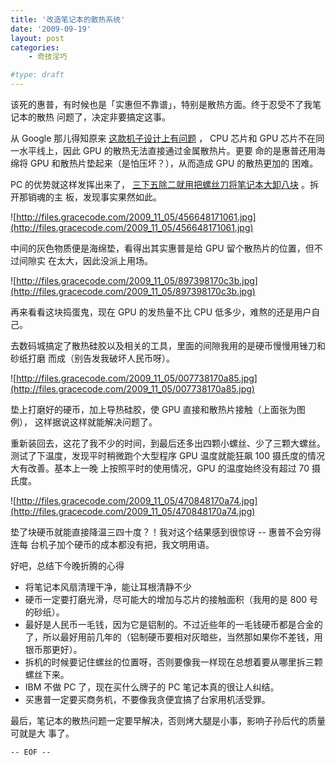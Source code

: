 ```yaml
---
title: '改造笔记本的散热系统'
date: '2009-09-19'
layout: post
categories:
    - 奇技淫巧

#type: draft
---
```


该死的惠普，有时候也是「实惠但不靠谱」，特别是散热方面。终于忍受不了我笔记本的散热 问题了，决定非要搞定这事。

从 Google 那儿得知原来 [这款机子设计上有问题](http://www.sunwj.com/archives/83) ， CPU 芯片和 GPU 芯片不在同一水平线上，因此 GPU 的散热无法直接通过金属散热片。更要 命的是惠普还用海绵将 GPU 和散热片垫起来（是怕压坏？），从而造成 GPU 的散热更加的 困难。

PC 的优势就这样发挥出来了， [三下五除二就用把螺丝刀将笔记本大卸八块](http://www.benyouhui.com/thread-833632-1-1.html) 。拆开那销魂的主 板，发现事实果然如此。

![http://files.gracecode.com/2009_11_05/456648171061.jpg](http://files.gracecode.com/2009_11_05/456648171061.jpg)

中间的灰色物质便是海绵垫，看得出其实惠普是给 GPU 留个散热片的位置，但不过间隙实 在太大，因此没派上用场。

![http://files.gracecode.com/2009_11_05/897398170c3b.jpg](http://files.gracecode.com/2009_11_05/897398170c3b.jpg)

再来看看这块捣蛋鬼，现在 GPU 的发热量不比 CPU 低多少，难熬的还是用户自己。

去数码城搞定了散热硅胶以及相关的工具，里面的间隙我用的是硬币慢慢用锉刀和砂纸打磨 而成（别告发我破坏人民币呀）。

![http://files.gracecode.com/2009_11_05/007738170a85.jpg](http://files.gracecode.com/2009_11_05/007738170a85.jpg)

垫上打磨好的硬币，加上导热硅胶，使 GPU 直接和散热片接触（上面张为图例）， 这样据说这样就能解决问题了。

重新装回去，这花了我不少的时间，到最后还多出四颗小螺丝、少了三颗大螺丝。 测试了下温度，发现平时稍微跑个大型程序 GPU 温度就能狂飙 100 摄氏度的情况大有改善。基本上一晚 上按照平时的使用情况，GPU 的温度始终没有超过 70 摄氏度。

![http://files.gracecode.com/2009_11_05/470848170a74.jpg](http://files.gracecode.com/2009_11_05/470848170a74.jpg)

垫了块硬币就能直接降温三四十度？！我对这个结果感到很惊讶 -- 惠普不会穷得连每 台机子加个硬币的成本都没有把，我文明用语。

好吧，总结下今晚折腾的心得

* 将笔记本风扇清理干净，能让耳根清静不少
* 硬币一定要打磨光滑，尽可能大的增加与芯片的接触面积（我用的是 800 号的砂纸）。
* 最好是人民币一毛钱，因为它是铝制的。不过近些年的一毛钱硬币都是合金的了，所以最好用前几年的（铝制硬币要相对灰暗些，当然那如果你不差钱，用银币那更好）。
* 拆机的时候要记住螺丝的位置呀，否则要像我一样现在总想着要从哪里拆三颗螺丝下来。
* IBM 不做 PC 了，现在买什么牌子的 PC 笔记本真的很让人纠结。
* 买惠普一定要买商务机，不要像我贪便宜搞了台家用机活受罪。


最后，笔记本的散热问题一定要早解决，否则烤大腿是小事，影响子孙后代的质量可就是大 事了。

`-- EOF --`
